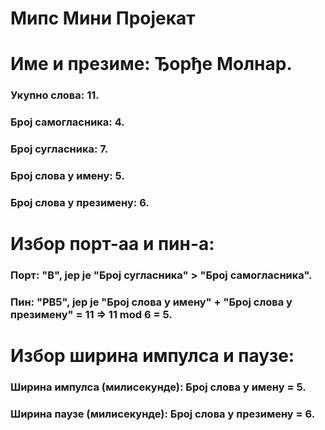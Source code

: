 # **Мипс Мини Пројекат**

# Име и презиме: Ђорђе Молнар.

### Укупно слова: 11.

### Број самогласника: 4.

### Број сугласника: 7.

### Број слова у имену: 5.

### Број слова у презимену: 6.

# Избор порт-аа и пин-а:

### Порт: "B", јер је "Број сугласника" > "Број самогласника".

### Пин: "PB5", јер је "Број слова у имену" + "Број слова у презимену" = 11 => 11 mod 6 = 5.

# Избор ширина импулса и паузе:

### Ширина импулса (милисекунде): Број слова у имену = 5.

### Ширина паузе (милисекунде): Број слова у презимену = 6.
